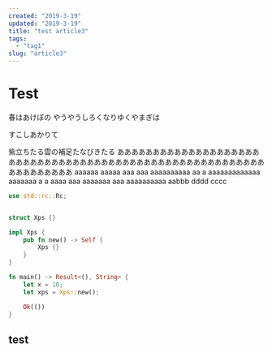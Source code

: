 ```yaml
---
created: "2019-3-19"
updated: "2019-3-19"
title: "test article3"
tags:
  - "tag1"
slug: "article3"
---
```


# Test

春はあけぼの
やうやうしろくなりゆくやまぎは

すこしあかりて

紫立ちたる雲の補足たなびきたる
あああああああああああああああああああああああああああああああああああああああああああああああああああああああああああああああああ
aaaaaa aaaaa aaa aaa aaaaaaaaaa aa a aaaaaaaaaaaaa aaaaaaa a a aaaa aaa aaaaaaa aaa aaaaaaaaaa
aabbb
dddd
cccc

```rust
use std::rc::Rc;


struct Xps {}

impl Xps {
    pub fn new() -> Self {
        Xps {}
    }
}

fn main() -> Result<(), String> {
    let x = 10;
    let xps = Xps::new();

    Ok(())
}


```


## test
